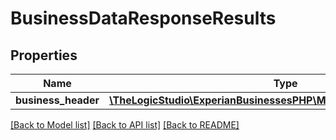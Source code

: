# BusinessDataResponseResults

## Properties
Name | Type | Description | Notes
------------ | ------------- | ------------- | -------------
**business_header** | [**\TheLogicStudio\ExperianBusinessesPHP\Model\BusinessHeaderResult**](BusinessHeaderResult.md) |  | [optional] 

[[Back to Model list]](../README.md#documentation-for-models) [[Back to API list]](../README.md#documentation-for-api-endpoints) [[Back to README]](../README.md)


